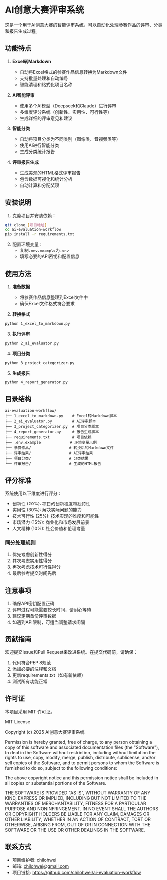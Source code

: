# AI创意大赛评审系统

这是一个用于AI创意大赛的智能评审系统，可以自动化处理参赛作品的评审、分类和报告生成过程。

## 功能特点

1. **Excel转Markdown**
   - 自动将Excel格式的参赛作品信息转换为Markdown文件
   - 支持批量处理和自动编号
   - 智能清理和格式化项目名称

2. **AI智能评审**
   - 使用多个AI模型（Deepseek和Claude）进行评审
   - 多维度评分系统（创新性、实用性、可行性等）
   - 生成详细的评审意见和建议

3. **智能分类**
   - 自动将项目分类为不同类别（图像类、音视频类等）
   - 使用AI进行智能分类
   - 生成分类统计报告

4. **评审报告生成**
   - 生成美观的HTML格式评审报告
   - 包含数据可视化和统计分析
   - 自动计算和分配奖项

## 安装说明

1. 克隆项目并安装依赖：
```bash
git clone [项目地址]
cd ai-evaluation-workflow
pip install -r requirements.txt
```

2. 配置环境变量：
   - 复制`.env.example`为`.env`
   - 填写必要的API密钥和配置信息

## 使用方法

1. **准备数据**
   - 将参赛作品信息整理到Excel文件中
   - 确保Excel文件格式符合要求

2. **转换格式**
```bash
python 1_excel_to_markdown.py
```

3. **执行评审**
```bash
python 2_ai_evaluator.py
```

4. **项目分类**
```bash
python 3_project_categorizer.py
```

5. **生成报告**
```bash
python 4_report_generator.py
```

## 目录结构

```
ai-evaluation-workflow/
├── 1_excel_to_markdown.py    # Excel转Markdown脚本
├── 2_ai_evaluator.py         # AI评审脚本
├── 3_project_categorizer.py  # 项目分类脚本
├── 4_report_generator.py     # 报告生成脚本
├── requirements.txt          # 项目依赖
├── .env.example             # 环境变量示例
├── 参赛作品/                 # 转换后的Markdown文件
├── 评审结果/                 # AI评审结果
├── 项目分类/                 # 分类结果
└── 评审报告/                 # 生成的HTML报告
```

## 评分标准

系统使用以下维度进行评分：

- 创新性 (20%): 项目的创新程度和独特性
- 实用性 (30%): 解决实际问题的能力
- 技术可行性 (25%): 技术实现的难度和可能性
- 市场潜力 (15%): 商业化和市场发展前景
- 人文精神 (10%): 社会价值和伦理考量

### 同分处理规则
1. 优先考虑创新性得分
2. 其次考虑实用性得分
3. 再次考虑技术可行性得分
4. 最后参考提交时间先后

## 注意事项

1. 确保API密钥配置正确
2. 评审过程可能需要较长时间，请耐心等待
3. 建议定期备份评审数据
4. 如遇到API限制，可适当调整请求间隔

## 贡献指南

欢迎提交Issue和Pull Request来改进系统。在提交代码前，请确保：

1. 代码符合PEP 8规范
2. 添加必要的注释和文档
3. 更新requirements.txt（如有新依赖）
4. 测试所有功能正常

## 许可证

本项目采用 MIT 许可证。

MIT License

Copyright (c) 2025 AI创意大赛评审系统

Permission is hereby granted, free of charge, to any person obtaining a copy
of this software and associated documentation files (the "Software"), to deal
in the Software without restriction, including without limitation the rights
to use, copy, modify, merge, publish, distribute, sublicense, and/or sell
copies of the Software, and to permit persons to whom the Software is
furnished to do so, subject to the following conditions:

The above copyright notice and this permission notice shall be included in all
copies or substantial portions of the Software.

THE SOFTWARE IS PROVIDED "AS IS", WITHOUT WARRANTY OF ANY KIND, EXPRESS OR
IMPLIED, INCLUDING BUT NOT LIMITED TO THE WARRANTIES OF MERCHANTABILITY,
FITNESS FOR A PARTICULAR PURPOSE AND NONINFRINGEMENT. IN NO EVENT SHALL THE
AUTHORS OR COPYRIGHT HOLDERS BE LIABLE FOR ANY CLAIM, DAMAGES OR OTHER
LIABILITY, WHETHER IN AN ACTION OF CONTRACT, TORT OR OTHERWISE, ARISING FROM,
OUT OF OR IN CONNECTION WITH THE SOFTWARE OR THE USE OR OTHER DEALINGS IN THE
SOFTWARE.

## 联系方式

- 项目维护者: chilohwei
- 邮箱: chilohwei@gmail.com
- 项目链接: https://github.com/chilohwei/ai-evaluation-workflow 
